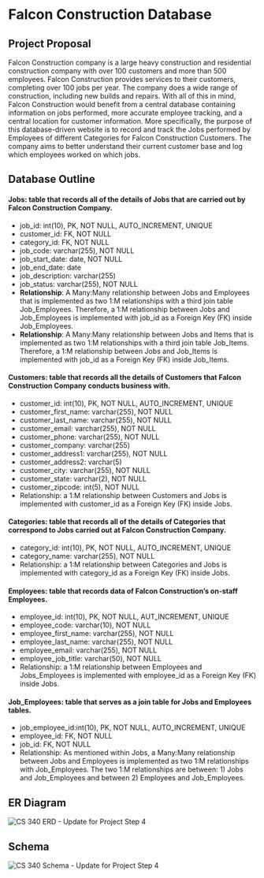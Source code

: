 # **Falcon Construction Database**

## **Project Proposal**
Falcon Construction company is a large heavy construction and residential construction company with over 100 customers and more than 500 employees. Falcon Construction provides services to their customers, completing over 100 jobs per year. The company does a wide range of construction, including new builds and repairs. With all of this in mind, Falcon Construction would benefit from a central database containing information on jobs performed, more accurate employee tracking, and a central location for customer information. More specifically, the purpose of this database-driven website is to record and track the Jobs performed by Employees of different Categories for Falcon Construction Customers. The company aims to better understand their current customer base and log which employees worked on which jobs.

## Database Outline <br>
#### Jobs: table that records all of the details of Jobs that are carried out by Falcon Construction Company.<br>
- job_id: int(10), PK, NOT NULL, AUTO_INCREMENT, UNIQUE
- customer_id: FK,  NOT NULL
- category_id: FK,  NOT NULL
- job_code: varchar(255), NOT NULL
- job_start_date: date, NOT NULL
- job_end_date: date
- job_description: varchar(255)
- job_status: varchar(255), NOT NULL<br>
- **Relationship**: A Many:Many relationship between Jobs and Employees that is implemented as two 1:M relationships with a third join table Job_Employees. Therefore, a 1:M relationship between Jobs and Job_Employees is implemented with job_id as a Foreign Key (FK) inside Job_Employees.<br>
- **Relationship**: A Many:Many relationship between Jobs and Items that is implemented as two 1:M relationships with a third join table Job_Items. Therefore, a 1:M relationship between Jobs and Job_Items is implemented with job_id as a Foreign Key (FK) inside Job_Items.

#### Customers: table that records all the details of Customers that Falcon Construction Company conducts business with.
- customer_id: int(10), PK, NOT NULL, AUTO_INCREMENT, UNIQUE
- customer_first_name: varchar(255), NOT NULL
- customer_last_name: varchar(255), NOT NULL
- customer_email: varchar(255), NOT NULL
- customer_phone: varchar(255), NOT NULL
- customer_company: varchar(255)
- customer_address1: varchar(255), NOT NULL
- customer_address2: varchar(5)
- customer_city: varchar(255), NOT NULL
- customer_state: varchar(2), NOT NULL
- customer_zipcode: int(5), NOT NULL
- Relationship: a 1:M relationship between Customers and Jobs is implemented with customer_id as a Foreign Key (FK) inside Jobs.

#### Categories: table that records all of the details of Categories that correspond to Jobs carried out at Falcon Construction Company.
- category_id: int(10), PK, NOT NULL, AUTO_INCREMENT, UNIQUE
- category_name: varchar(255), NOT NULL
- Relationship: a 1:M relationship between Categories and Jobs is implemented with category_id as a Foreign Key (FK) inside Jobs.

#### Employees: table that records data of Falcon Construction’s on-staff Employees.
- employee_id: int(10), PK, NOT NULL, AUT_INCREMENT, UNIQUE
- employee_code: varchar(10), NOT NULL
- employee_first_name: varchar(255), NOT NULL
- employee_last_name: varchar(255), NOT NULL
- employee_email: varchar(255), NOT NULL
- employee_job_title: varchar(50), NOT NULL
- Relationship: a 1:M relationship between Employees and Jobs_Employees is implemented with employee_id as a Foreign Key (FK) inside Jobs.

#### Job_Employees: table that serves as a join table for Jobs and Employees tables.
- job_employee_id:int(10), PK, NOT NULL, AUTO_INCREMENT, UNIQUE
- employee_id: FK, NOT NULL
- job_id: FK, NOT NULL
- Relationship: As mentioned within Jobs, a Many:Many relationship between Jobs and Employees is implemented as two 1:M relationships with  Job_Employees. The two 1:M relationships are between: 1) Jobs and Job_Employees and between 2) Employees and Job_Employees. 

## **ER Diagram**
![CS 340 ERD - Update for Project Step 4](https://user-images.githubusercontent.com/48524322/155588086-3c22d13d-db42-4ad3-8563-dcb61e8cba74.png)

## **Schema**
![CS 340 Schema  - Update for Project Step 4](https://user-images.githubusercontent.com/48524322/155587838-aa1ee09a-9cdf-41e2-aa50-4a3acead40ae.png)

